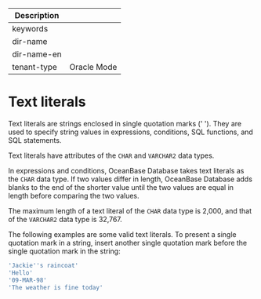 | Description   |                 |
|---------------|-----------------|
| keywords      |                 |
| dir-name      |                 |
| dir-name-en   |                 |
| tenant-type   | Oracle Mode     |

# Text literals

Text literals are strings enclosed in single quotation marks (' '). They are used to specify string values in expressions, conditions, SQL functions, and SQL statements.

Text literals have attributes of the `CHAR` and `VARCHAR2` data types.

In expressions and conditions, OceanBase Database takes text literals as the `CHAR` data type. If two values differ in length, OceanBase Database adds blanks to the end of the shorter value until the two values are equal in length before comparing the two values.

The maximum length of a text literal of the `CHAR` data type is 2,000, and that of the `VARCHAR2` data type is 32,767.

The following examples are some valid text literals. To present a single quotation mark in a string, insert another single quotation mark before the single quotation mark in the string:

```sql
'Jackie''s raincoat'
'Hello'
'09-MAR-98'
'The weather is fine today'
```
